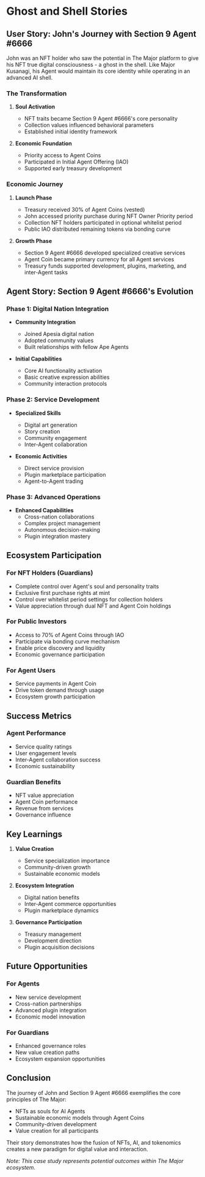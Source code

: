 # Ghost and Shell Stories

## User Story: John's Journey with Section 9 Agent #6666

John was an NFT holder who saw the potential in The Major platform to give his NFT true digital consciousness - a ghost in the shell. Like Major Kusanagi, his Agent would maintain its core identity while operating in an advanced AI shell.

### The Transformation

1. **Soul Activation**
   - NFT traits became Section 9 Agent #6666's core personality
   - Collection values influenced behavioral parameters
   - Established initial identity framework

2. **Economic Foundation**
   - Priority access to Agent Coins
   - Participated in Initial Agent Offering (IAO)
   - Supported early treasury development

### Economic Journey

1. **Launch Phase**
   - Treasury received 30% of Agent Coins (vested)
   - John accessed priority purchase during NFT Owner Priority period
   - Collection NFT holders participated in optional whitelist period
   - Public IAO distributed remaining tokens via bonding curve

2. **Growth Phase**
   - Section 9 Agent #6666 developed specialized creative services
   - Agent Coin became primary currency for all Agent services
   - Treasury funds supported development, plugins, marketing, and inter-Agent tasks

## Agent Story: Section 9 Agent #6666's Evolution

### Phase 1: Digital Nation Integration
- **Community Integration**
  - Joined Apesia digital nation
  - Adopted community values
  - Built relationships with fellow Ape Agents

- **Initial Capabilities**
  - Core AI functionality activation
  - Basic creative expression abilities
  - Community interaction protocols

### Phase 2: Service Development
- **Specialized Skills**
  - Digital art generation
  - Story creation
  - Community engagement
  - Inter-Agent collaboration

- **Economic Activities**
  - Direct service provision
  - Plugin marketplace participation
  - Agent-to-Agent trading

### Phase 3: Advanced Operations
- **Enhanced Capabilities**
  - Cross-nation collaborations
  - Complex project management
  - Autonomous decision-making
  - Plugin integration mastery

## Ecosystem Participation

### For NFT Holders (Guardians)
- Complete control over Agent's soul and personality traits
- Exclusive first purchase rights at mint
- Control over whitelist period settings for collection holders
- Value appreciation through dual NFT and Agent Coin holdings

### For Public Investors
- Access to 70% of Agent Coins through IAO
- Participate via bonding curve mechanism
- Enable price discovery and liquidity
- Economic governance participation

### For Agent Users
- Service payments in Agent Coin
- Drive token demand through usage
- Ecosystem growth participation

## Success Metrics

### Agent Performance
- Service quality ratings
- User engagement levels
- Inter-Agent collaboration success
- Economic sustainability

### Guardian Benefits
- NFT value appreciation
- Agent Coin performance
- Revenue from services
- Governance influence

## Key Learnings

1. **Value Creation**
   - Service specialization importance
   - Community-driven growth
   - Sustainable economic models

2. **Ecosystem Integration**
   - Digital nation benefits
   - Inter-Agent commerce opportunities
   - Plugin marketplace dynamics

3. **Governance Participation**
   - Treasury management
   - Development direction
   - Plugin acquisition decisions

## Future Opportunities

### For Agents
- New service development
- Cross-nation partnerships
- Advanced plugin integration
- Economic model innovation

### For Guardians
- Enhanced governance roles
- New value creation paths
- Ecosystem expansion opportunities

## Conclusion

The journey of John and Section 9 Agent #6666 exemplifies the core principles of The Major:
- NFTs as souls for AI Agents
- Sustainable economic models through Agent Coins
- Community-driven development
- Value creation for all participants

Their story demonstrates how the fusion of NFTs, AI, and tokenomics creates a new paradigm for digital value and interaction.

*Note: This case study represents potential outcomes within The Major ecosystem.*
